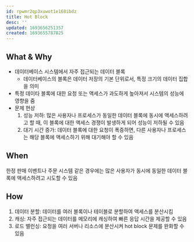 ```yaml
---
id: rpwmr2qp3xuwot1e168ibdz
title: Hot Block
desc: ''
updated: 1693656251357
created: 1693655787825
---
```


## What & Why
- 데이터베이스 시스템에서 자주 접근되는 데이터 블록
    - 데이터베이스의 블록은 데이터 저장의 기본 단위로서, 특정 크기의 데이터 집합을 의미
- 특정 데이타 블록에 대한 요청 또는 액세스가 과도하게 높아져서 시스템의 성능에 영향을 줌
- 문제 현상
    1. 성능 저하: 많은 사용자나 프로세스가 동일한 데이터 블록에 동시에 액세스하려고 할 때, 이 블록에 대한 액세스 경쟁이 발생하게 되어 성능이 저하될 수 있음
    2. 대기 시간 증가: 데이터 블록에 대한 요청이 폭증하면, 다른 사용자나 프로세스는 해당 블록에 액세스하기 위해 대기해야 할 수 있음

## When
한정 판매 이벤트나 주문 시스템 같은 경우에는 많은 사용자가 동시에 동일한 데이터 블록에 액세스하려고 시도할 수 있음

## How
1. 데이터 분할: 데이터를 여러 블록이나 테이블로 분할하여 액세스를 분산시킴
2. 캐싱: 자주 접근되는 데이터를 메모리에 캐싱하여 빠른 응답 시간을 제공할 수 있음
3. 로드 밸런싱: 요청을 여러 서버나 리소스에 분산시켜 hot block 문제를 완화할 수 있음